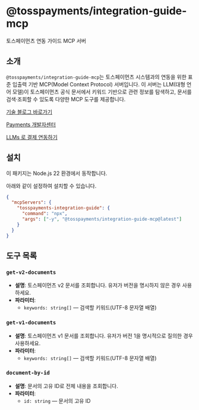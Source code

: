 # @tosspayments/integration-guide-mcp

토스페이먼츠 연동 가이드 MCP 서버

## 소개

`@tosspayments/integration-guide-mcp`는 토스페이먼츠 시스템과의 연동을 위한 표준 입출력 기반 MCP(Model Context Protocol) 서버입니다.
이 서버는 LLM(대형 언어 모델)이 토스페이먼츠 공식 문서에서 키워드 기반으로 관련 정보를 탐색하고, 문서를 검색·조회할 수 있도록 다양한 MCP 도구를 제공합니다.

[기술 블로그 바로가기](https://toss.tech/article/tosspayments-mcp)

[Payments 개발자센터](https://docs.tosspayments.com/guides/v2/get-started)

[LLMs 로 결제 연동하기](https://docs.tosspayments.com/guides/v2/get-started/llms-guide)

## 설치

이 패키지는 Node.js 22 환경에서 동작합니다.

아래와 같이 설정하여 설치할 수 있습니다.

```json
{
  "mcpServers": {
    "tosspayments-integration-guide": {
      "command": "npx",
      "args": ["-y", "@tosspayments/integration-guide-mcp@latest"]
    }
  }
}
```

## 도구 목록

### `get-v2-documents`

- **설명**: 토스페이먼츠 v2 문서를 조회합니다. 유저가 버전을 명시하지 않은 경우 사용하세요.
- **파라미터**:
  - `keywords: string[]` — 검색할 키워드(UTF-8 문자열 배열)

### `get-v1-documents`

- **설명**: 토스페이먼츠 v1 문서를 조회합니다. 유저가 버전 1을 명시적으로 질의한 경우 사용하세요.
- **파라미터**:
  - `keywords: string[]` — 검색할 키워드(UTF-8 문자열 배열)

### `document-by-id`

- **설명**: 문서의 고유 ID로 전체 내용을 조회합니다.
- **파라미터**:
  - `id: string` — 문서의 고유 ID
